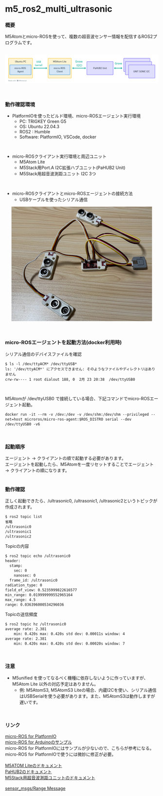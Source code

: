 # m5_ros2_multi_ultrasonic
### 概要
M5Atomとmicro-ROSを使って、複数の超音波センサー情報を配信するROS2プログラムです。
<br/>
<br/>
<p align="center">
<img src="./image/m5_ros2_multi_ultrasonic_overview.png" />
</p>
<br/>

### 動作確認環境
- PlatformIOを使ったビルド環境、micro-ROSエージェント実行環境  
  - PC: TRIGKEY Green G5  
  - OS: Ubuntu 22.04.3  
  - ROS2 : Humble  
  - Software: PlatformIO, VSCode, docker
<br/>

- micro-ROSクライアント実行環境と周辺ユニット  
  - M5Atom Lite
  - M5Stack用Port.A I2C拡張ハブユニット(PaHUB2 Unit)  
  - M5Stack用超音波測距ユニット I2C 3つ  
<br/>

- micro-ROSクライアントとmicro-ROSエージェントの接続方法  
  - USBケーブルを使ったシリアル通信  
<p align="center">
<img src="./image/20240222201225.png" />
</p>
<br/>

### micro-ROSエージェントを起動方法(docker利用時)
シリアル通信のデバイスファイルを確認  
```
$ ls -l /dev/ttyACM* /dev/ttyUSB*
ls: '/dev/ttyACM*' にアクセスできません: そのようなファイルやディレクトリはありません
crw-rw---- 1 root dialout 188, 0  2月 23 20:38  /dev/ttyUSB0
```
<br/>

M5Atomが /dev/ttyUSB0 で接続している場合、下記コマンドでmicro-ROSエージェント起動。  
```
docker run -it --rm -v /dev:/dev -v /dev/shm:/dev/shm --privileged --net=host microros/micro-ros-agent:$ROS_DISTRO serial --dev  /dev/ttyUSB0 -v6
```
<br/>

### 起動順序
エージェント → クライアントの順で起動する必要があります。  
エージェントを起動したら、M5Atomを一度リセットすることでエージェント → クライアントの順になります。  
<br/>

### 動作確認
正しく起動できたら、/ultrasonic0, /ultrasonic1, /ultrasonic2というトピックが作成されます。  
```
$ ros2 topic list
省略
/ultrasonic0
/ultrasonic1
/ultrasonic2
```

Topicの内容
```
$ ros2 topic echo /ultrasonic0
header:
  stamp:
    sec: 0
    nanosec: 0
  frame_id: /ultrasonic0
radiation_type: 0
field_of_view: 0.5235999822616577
min_range: 0.019999999552965164
max_range: 4.5
range: 0.036396000534296036
```

Topicの送信頻度
```
$ ros2 topic hz /ultrasonic0
average rate: 2.381
	min: 0.420s max: 0.420s std dev: 0.00011s window: 4
average rate: 2.381
	min: 0.420s max: 0.420s std dev: 0.00020s window: 7
```
<br/>

### 注意
- M5unified を使ってなるべく機種に依存しないように作っていますが、M5Atom Lite 以外の対応予定はありません。
  - 例: M5AtomS3, M5AtomS3 Liteの場合、内蔵I2Cを使い、シリアル通信はUSBSerialを使う必要があります。また、M5AtomS3は動作しますが遅いです。
<br/>

### リンク
[micro-ROS for PlatformIO](https://github.com/micro-ROS/micro_ros_platformio)  
[micro-ROS for Arduinoのサンプル](https://github.com/micro-ROS/micro_ros_arduino/tree/iron/examples)  
micro-ROS for PlatformIOにはサンプルが少ないので、こちらが参考になる。micro-ROS for PlatformIOで使うには微妙に修正が必要。  
<br/>
[M5ATOM Liteのドキュメント](https://docs.m5stack.com/en/core/atom_lite)  
[PaHUB2のドキュメント](https://docs.m5stack.com/en/unit/pahub2)  
[M5Stack用超音波測距ユニットのドキュメント](https://docs.m5stack.com/en/unit/sonic.i2c)  
<br/>
[sensor_msgs/Range Message](http://docs.ros.org/en/noetic/api/sensor_msgs/html/msg/Range.html)  


